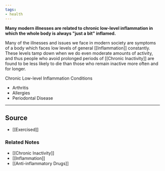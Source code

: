 ```yaml
---
tags:
- health
---
```

**Many modern illnesses are related to chronic low-level inflammation in which the whole body is always "just a bit" inflamed.**

Many of the illnesses and issues we face in modern society are symptoms of a body which faces low levels of general [[Inflammation]] constantly. These levels tamp down when we do even moderate amounts of activity, and thus people who avoid prolonged periods of [[Chronic Inactivity]] are found to be less likely to die than those who remain inactive more often and for longer.

Chronic Low-level Inflammation Conditions

- Arthritis
- Allergies
- Periodontal Disease

---

## Source
- [[Exercised]]

### Related Notes
- [[Chronic Inactivity]] 
- [[Inflammation]]
- [[Anti-inflammatory Drugs]]